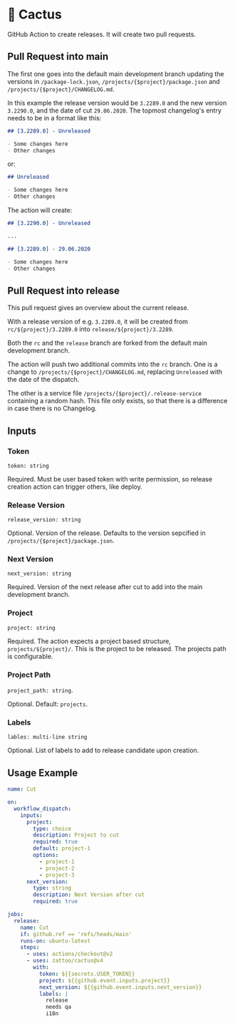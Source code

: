 # 🌵 Cactus

GitHub Action to create releases. It will create two pull requests.

## Pull Request into main

The first one goes into the default main development branch updating the versions in `/package-lock.json`, `/projects/{$project}/package.json` and `/projects/{$project}/CHANGELOG.md`.

In this example the release version would be `3.2289.0` and the new version `3.2290.0`, and the date of cut `29.06.2020`. The topmost changelog's entry needs to be in a format like this:

```markdown
## [3.2289.0] - Unreleased

- Some changes here
- Other changes
```

or:

```markdown
## Unreleased

- Some changes here
- Other changes
```

The action will create:

```markdown
## [3.2290.0] - Unreleased

...

## [3.2289.0] - 29.06.2020

- Some changes here
- Other changes
```

## Pull Request into release

This pull request gives an overview about the current release.

With a release version of e.g. `3.2289.0`, it will be created from `rc/${project}/3.2289.0` into `release/${project}/3.2289`.

Both the `rc` and the `release` branch are forked from the default main development branch.

The action will push two additional commits into the `rc` branch. One is a change to `/projects/{$project}/CHANGELOG.md`, replacing `Unreleased` with the date of the dispatch.

The other is a service file `/projects/{$project}/.release-service` containing a random hash. This file only exists, so that there is a difference in case there is no Changelog.

## Inputs

### Token

`token: string`

Required. Must be user based token with write permission,
so release creation action can trigger others,
like deploy.

### Release Version

`release_version: string`

Optional. Version of the release. Defaults to the version sepcified in `/projects/{$project}/package.json`.

### Next Version

`next_version: string`

Required. Version of the next release after cut to add into the main development branch.

### Project

`project: string`

Required. The action expects a project based structure, `projects/${project}/`. This is the project to be released. The projects path is configurable.

### Project Path

`project_path: string`.

Optional. Default: `projects`.

### Labels

`lables: multi-line string`

Optional. List of labels to add to release candidate upon creation.

## Usage Example

```yaml
name: Cut

on:
  workflow_dispatch:
    inputs:
      project:
        type: choice
        description: Project to cut
        required: true
        default: project-1
        options:
          - project-1
          - project-2
          - project-3
      next_version:
        type: string
        description: Next Version after cut
        required: true

jobs:
  release:
    name: Cut
    if: github.ref == 'refs/heads/main'
    runs-on: ubuntu-latest
    steps:
      - uses: actions/checkout@v2
      - uses: zattoo/cactus@v4
        with:
          token: ${{secrets.USER_TOKEN}}
          project: ${{github.event.inputs.project}}
          next_version: ${{github.event.inputs.next_version}}
          labels: |
            release
            needs qa
            i18n
```
